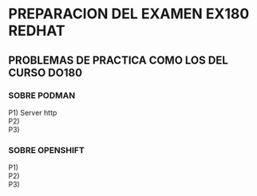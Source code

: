 # PREPARACION DEL EXAMEN EX180 REDHAT
## PROBLEMAS DE PRACTICA COMO LOS DEL CURSO DO180  

### SOBRE PODMAN  
P1) Server http  
P2)  
P3)  

### SOBRE OPENSHIFT
P1)  
P2)  
P3)  



